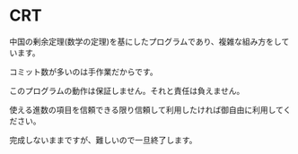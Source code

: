 # CRT
中国の剰余定理(数学の定理)を基にしたプログラムであり、複雑な組み方をしています。

コミット数が多いのは手作業だからです。

このプログラムの動作は保証しません。それと責任は負えません。

使える進数の項目を信頼できる限り信頼して利用したければ御自由に利用してください。


完成しないままですが、難しいので一旦終了します。

